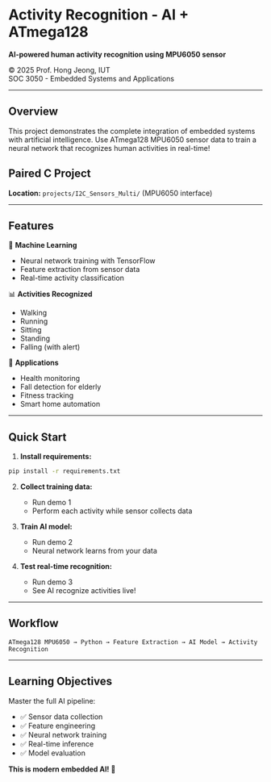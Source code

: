 # Activity Recognition - AI + ATmega128

**AI-powered human activity recognition using MPU6050 sensor**

© 2025 Prof. Hong Jeong, IUT  
SOC 3050 - Embedded Systems and Applications

---

## Overview

This project demonstrates the complete integration of embedded systems with artificial intelligence. Use ATmega128 MPU6050 sensor data to train a neural network that recognizes human activities in real-time!

## Paired C Project

**Location:** `projects/I2C_Sensors_Multi/` (MPU6050 interface)

---

## Features

🤖 **Machine Learning**
- Neural network training with TensorFlow
- Feature extraction from sensor data
- Real-time activity classification

📊 **Activities Recognized**
- Walking
- Running
- Sitting
- Standing
- Falling (with alert)

🎯 **Applications**
- Health monitoring
- Fall detection for elderly
- Fitness tracking
- Smart home automation

---

## Quick Start

1. **Install requirements:**
```bash
pip install -r requirements.txt
```

2. **Collect training data:**
   - Run demo 1
   - Perform each activity while sensor collects data

3. **Train AI model:**
   - Run demo 2
   - Neural network learns from your data

4. **Test real-time recognition:**
   - Run demo 3
   - See AI recognize activities live!

---

## Workflow

```
ATmega128 MPU6050 → Python → Feature Extraction → AI Model → Activity Recognition
```

---

## Learning Objectives

Master the full AI pipeline:
- ✅ Sensor data collection
- ✅ Feature engineering  
- ✅ Neural network training
- ✅ Real-time inference
- ✅ Model evaluation

**This is modern embedded AI! 🚀**

